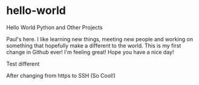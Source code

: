 # hello-world
Hello World Python and Other Projects

Paul's here. I like learning new things, meeting new people and working on something that hopefully make a different to the world.
This is my first change in Github ever! I'm feeling great! Hope you have a nice day!

Test different

After changing from https to SSH (So Cool!)
